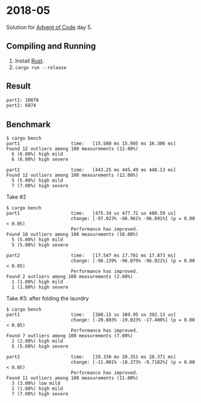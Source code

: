 2018-05
=======

Solution for [Advent of Code](https://adventofcode.com/2018) day 5.

Compiling and Running
---------------------

1. Install [Rust](https://www.rust-lang.org/en-US/install.html).
2. `cargo run --release`

Result
------

```sh
part1: 10878
part2: 6874
```

Benchmark
---------

```
$ cargo bench
part1                   time:   [15.580 ms 15.905 ms 16.306 ms]
Found 12 outliers among 100 measurements (12.00%)
  6 (6.00%) high mild
  6 (6.00%) high severe

part2                   time:   [443.25 ms 445.49 ms 448.13 ms]
Found 12 outliers among 100 measurements (12.00%)
  5 (5.00%) high mild
  7 (7.00%) high severe
```

Take #2

```
$ cargo bench
part1                   time:   [475.34 us 477.72 us 480.59 us]
                        change: [-97.023% -96.961% -96.891%] (p = 0.00 < 0.05)
                        Performance has improved.
Found 10 outliers among 100 measurements (10.00%)
  5 (5.00%) high mild
  5 (5.00%) high severe

part2                   time:   [17.547 ms 17.701 ms 17.873 ms]
                        change: [-96.139% -96.079% -96.021%] (p = 0.00 < 0.05)
                        Performance has improved.
Found 2 outliers among 100 measurements (2.00%)
  1 (1.00%) high mild
  1 (1.00%) high severe
```

Take #3: after folding the laundry

```
$ cargo bench
part1                   time:   [388.15 us 389.95 us 392.13 us]
                        change: [-20.603% -19.023% -17.400%] (p = 0.00 < 0.05)
                        Performance has improved.
Found 7 outliers among 100 measurements (7.00%)
  2 (2.00%) high mild
  5 (5.00%) high severe

part2                   time:   [20.330 ms 20.351 ms 20.371 ms]
                        change: [-11.001% -10.373% -9.7182%] (p = 0.00 < 0.05)
                        Performance has improved.
Found 11 outliers among 100 measurements (11.00%)
  3 (3.00%) low mild
  1 (1.00%) high mild
  7 (7.00%) high severe
```
